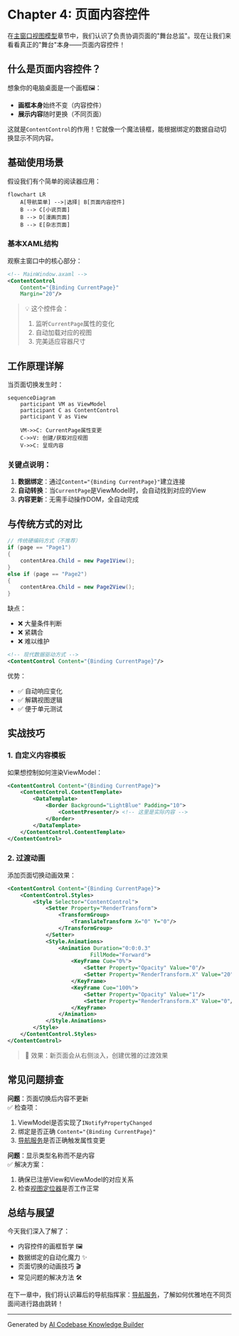 # Chapter 4: 页面内容控件

在[主窗口视图模型](03_主窗口视图模型_.md)章节中，我们认识了负责协调页面的"舞台总监"。现在让我们来看看真正的"舞台"本身——页面内容控件！

## 什么是页面内容控件？

想象你的电脑桌面是一个画框🖼️：

- **画框本身**始终不变（内容控件）
- **展示内容**随时更换（不同页面）

这就是`ContentControl`的作用！它就像一个魔法镜框，能根据绑定的数据自动切换显示不同内容。

## 基础使用场景

假设我们有个简单的阅读器应用：

```mermaid
flowchart LR
    A[导航菜单] -->|选择| B[页面内容控件]
    B --> C[小说页面]
    B --> D[漫画页面]
    B --> E[杂志页面]
```

### 基本XAML结构
观察主窗口中的核心部分：
```xml
<!-- MainWindow.axaml -->
<ContentControl 
    Content="{Binding CurrentPage}" 
    Margin="20"/>
```

> 💡 这个控件会：
> 1. 监听`CurrentPage`属性的变化
> 2. 自动加载对应的视图
> 3. 完美适应容器尺寸

## 工作原理详解

当页面切换发生时：

```mermaid
sequenceDiagram
    participant VM as ViewModel
    participant C as ContentControl
    participant V as View
    
    VM->>C: CurrentPage属性变更
    C->>V: 创建/获取对应视图
    V->>C: 呈现内容
```

### 关键点说明：
1. **数据绑定**：通过`Content="{Binding CurrentPage}"`建立连接
2. **自动转换**：当`CurrentPage`是ViewModel时，会自动找到对应的View
3. **内容更新**：无需手动操作DOM，全自动完成

## 与传统方式的对比

```csharp
// 传统硬编码方式（不推荐）
if (page == "Page1")
{
    contentArea.Child = new Page1View();
}
else if (page == "Page2")
{
    contentArea.Child = new Page2View();
}
```
缺点：
- ❌ 大量条件判断
- ❌ 紧耦合
- ❌ 难以维护

```xml
<!-- 现代数据驱动方式 -->
<ContentControl Content="{Binding CurrentPage}"/>
```
优势：
- ✅ 自动响应变化
- ✅ 解耦视图逻辑
- ✅ 便于单元测试

## 实战技巧

### 1. 自定义内容模板
如果想控制如何渲染ViewModel：

```xml
<ContentControl Content="{Binding CurrentPage}">
    <ContentControl.ContentTemplate>
        <DataTemplate>
            <Border Background="LightBlue" Padding="10">
                <ContentPresenter/> <!-- 这里是实际内容 -->
            </Border>
        </DataTemplate>
    </ContentControl.ContentTemplate>
</ContentControl>
```

### 2. 过渡动画
添加页面切换动画效果：

```xml
<ContentControl Content="{Binding CurrentPage}">
    <ContentControl.Styles>
        <Style Selector="ContentControl">
            <Setter Property="RenderTransform">
                <TransformGroup>
                    <TranslateTransform X="0" Y="0"/>
                </TransformGroup>
            </Setter>
            <Style.Animations>
                <Animation Duration="0:0:0.3" 
                          FillMode="Forward">
                    <KeyFrame Cue="0%">
                        <Setter Property="Opacity" Value="0"/>
                        <Setter Property="RenderTransform.X" Value="20"/>
                    </KeyFrame>
                    <KeyFrame Cue="100%">
                        <Setter Property="Opacity" Value="1"/>
                        <Setter Property="RenderTransform.X" Value="0"/>
                    </KeyFrame>
                </Animation>
            </Style.Animations>
        </Style>
    </ContentControl.Styles>
</ContentControl>
```

> 🌟 效果：新页面会从右侧淡入，创建优雅的过渡效果

## 常见问题排查

**问题**：页面切换后内容不更新  
✅ 检查项：
1. ViewModel是否实现了`INotifyPropertyChanged`
2. 绑定是否正确 `Content="{Binding CurrentPage}"`
3. [导航服务](05_导航服务_.md)是否正确触发属性变更

**问题**：显示类型名称而不是内容  
✅ 解决方案：
1. 确保已注册View和ViewModel的对应关系
2. 检查[视图定位器](07_视图定位器_.md)是否工作正常

## 总结与展望

今天我们深入了解了：
- 内容控件的画框哲学 🖼️
- 数据绑定的自动化魔力 ✨
- 页面切换的动画技巧 🎬
- 常见问题的解决方法 🛠️

在下一章中，我们将认识幕后的导航指挥家：[导航服务](05_导航服务_.md)，了解如何优雅地在不同页面间进行路由跳转！

---

Generated by [AI Codebase Knowledge Builder](https://github.com/The-Pocket/Tutorial-Codebase-Knowledge)